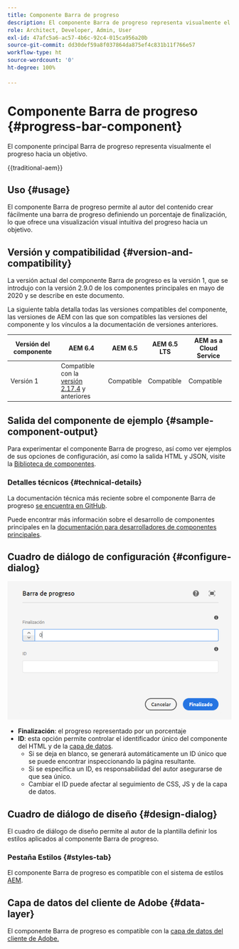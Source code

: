 ```yaml
---
title: Componente Barra de progreso
description: El componente Barra de progreso representa visualmente el progreso hacia un objetivo
role: Architect, Developer, Admin, User
exl-id: 47afc5a6-ac57-4b6c-92c4-015ca956a20b
source-git-commit: dd30def59a8f037864da875ef4c831b11f766e57
workflow-type: ht
source-wordcount: '0'
ht-degree: 100%

---
```



# Componente Barra de progreso {#progress-bar-component}

El componente principal Barra de progreso representa visualmente el progreso hacia un objetivo.

{{traditional-aem}}

## Uso {#usage}

El componente Barra de progreso permite al autor del contenido crear fácilmente una barra de progreso definiendo un porcentaje de finalización, lo que ofrece una visualización visual intuitiva del progreso hacia un objetivo.

## Versión y compatibilidad {#version-and-compatibility}

La versión actual del componente Barra de progreso es la versión 1, que se introdujo con la versión 2.9.0 de los componentes principales en mayo de 2020 y se describe en este documento.

La siguiente tabla detalla todas las versiones compatibles del componente, las versiones de AEM con las que son compatibles las versiones del componente y los vínculos a la documentación de versiones anteriores.

| Versión del componente | AEM 6.4 | AEM 6.5 | AEM 6.5 LTS | AEM as a Cloud Service |
|---|---|---|---|---|
| Versión 1 | Compatible con la <br>[versión 2.17.4](/help/versions.md) y anteriores | Compatible | Compatible | Compatible |

## Salida del componente de ejemplo {#sample-component-output}

Para experimentar el componente Barra de progreso, así como ver ejemplos de sus opciones de configuración, así como la salida HTML y JSON, visite la [Biblioteca de componentes](https://adobe.com/go/aem_cmp_library_progressbar_es).

### Detalles técnicos {#technical-details}

La documentación técnica más reciente sobre el componente Barra de progreso [se encuentra en GitHub](https://adobe.com/go/aem_cmp_tech_progress_v1).

Puede encontrar más información sobre el desarrollo de componentes principales en la [documentación para desarrolladores de componentes principales](/help/developing/overview.md).

## Cuadro de diálogo de configuración {#configure-dialog}

![Cuadro de diálogo de edición del componente Barra de progreso](/help/assets/progress-bar-edit.png)

* **Finalización**: el progreso representado por un porcentaje
* **ID**: esta opción permite controlar el identificador único del componente del HTML y de la [capa de datos](/help/developing/data-layer/overview.md).
   * Si se deja en blanco, se generará automáticamente un ID único que se puede encontrar inspeccionando la página resultante.
   * Si se especifica un ID, es responsabilidad del autor asegurarse de que sea único.
   * Cambiar el ID puede afectar al seguimiento de CSS, JS y de la capa de datos.

## Cuadro de diálogo de diseño {#design-dialog}

El cuadro de diálogo de diseño permite al autor de la plantilla definir los estilos aplicados al componente Barra de progreso.

### Pestaña Estilos {#styles-tab}

El componente Barra de progreso es compatible con el sistema de estilos [AEM](/help/get-started/authoring.md#component-styling).

## Capa de datos del cliente de Adobe {#data-layer}

El componente Barra de progreso es compatible con la [capa de datos del cliente de Adobe.](/help/developing/data-layer/overview.md)
